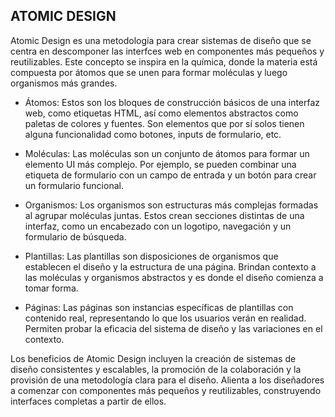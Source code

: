 ## ATOMIC DESIGN 

Atomic Design es una metodología para crear sistemas de diseño que se centra en descomponer las interfces web en componentes más pequeños y reutilizables. Este concepto se inspira en la química, donde la materia está compuesta por átomos que se unen para formar moléculas y luego organismos más grandes. 

- Átomos: Estos son los bloques de construcción básicos de una interfaz web, como etiquetas HTML, así como elementos abstractos como paletas de colores y fuentes. Son elementos que por sí solos tienen alguna funcionalidad como botones, inputs de formulario, etc. 

- Moléculas: Las moléculas son un conjunto de átomos para formar un elemento UI más complejo. Por ejemplo, se pueden combinar una etiqueta de formulario con un campo de entrada y un botón para crear un formulario funcional. 

- Organismos: Los organismos son estructuras más complejas formadas al agrupar moléculas juntas. Estos crean secciones distintas de una interfaz, como un encabezado con un logotipo, navegación y un formulario de búsqueda.

- Plantillas: Las plantillas son disposiciones de organismos que establecen el diseño y la estructura de una página. Brindan contexto a las moléculas y organismos abstractos y es donde el diseño comienza a tomar forma.

- Páginas:  Las páginas son instancias específicas de plantillas con contenido real, representando lo que los usuarios verán en realidad. Permiten probar la eficacia del sistema de diseño y las variaciones en el contexto.

Los beneficios de Atomic Design incluyen la creación de sistemas de diseño consistentes y escalables, la promoción de la colaboración y la provisión de una metodología clara para el diseño. Alienta a los diseñadores a comenzar con componentes más pequeños y reutilizables, construyendo interfaces completas a partir de ellos.
